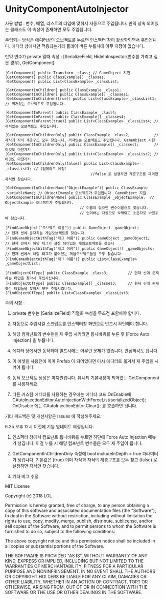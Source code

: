 # UnityComponentAutoInjector

사용 방법 : 변수, 배열, 리스트의 타입에 맞춰서 자동으로 주입됩니다.
만약 상속 되어있는 클래스도 이 속성이 존재하면 모두 주입됩니다.

주입되는 방식은 에디터상의 오브젝트를 누르면 인스펙터 창이 활성화되면서 주입됩니다.
에디터 상에서만 적용되는거라 플레이 버튼 누를시에 아무 지장이 없습니다.
  
만약 변수가 private 일때 속성 :
[SerializeField, HideInInspector(변수를 가리고 싶은 경우), GetComponent]

	[GetComponent] public Transform _class; // GameObject 지원
	[GetComponent] public ClassExample[] _classes;
	[GetComponent] public List<ClassExample> _classList;

	[GetComponentInChildren] public ClassExample _class1;
	[GetComponentInChildren] public ClassExample[] _classes1;
	[GetComponentInChildren(true)] public List<ClassExample> _classList1; // 꺼져있는 오브젝트도 주입됩니다.
	
	[GetComponentInParent] public ClassExample _class4;
	[GetComponentInParent] public ClassExample[] _classes4;
	[GetComponentInParent(true)] public List<ClassExample> _classList4; // 꺼져있는 오브젝트도 주입됩니다.

	[GetComponentInChildrenOnly] public ClassExample _class2;           // 자식과 자식 계층구조 모두 찾습니다. 꺼져있는 오브젝트도 주입됩니다. GameObject 지원
	[GetComponentInChildrenOnly] public ClassExample[] _classes2;       // 이것도 마찬가지
	[GetComponentInChildrenOnly] public List<ClassExample> _classList2; // 이것도 마찬가지
	[GetComponentInChildrenOnly(false)] public List<ClassExample> _classList3; // (업데이트 예정)
										   //false 로 설정하면 계층구조를 제외한 자식만 찾습니다.

	[GetComponentInChildrenName("ObjectExample")] public ClassExample _variableName; // ObjectExample 오브젝트가 주입됩니다. GameObject 지원
	[GetComponentInChildrenName] public ClassExample _objectExample;  // ObjectExample 오브젝트가 주입됩니다.
									  // 이름이 없으면 변수이름으로 찾습니다.
									  // 언더바는 자동으로 삭제되고 소문자로 바뀐뒤에 찾습니다.

	[FindGameObject("오브젝트 이름")] public GameObject _gameObject;         // 현재 씬에 존재하는 게임오브젝트를 찾습니다.
	[FindGameObjectWithTag("태그 이름")] public GameObject _gameObject1;     // 현재 씬에서 해당 태그가 설정 되어있는 게임오브젝트를 찾습니
	[FindGameObjectWithTag("태그 이름")] public GameObject[] _gameObjects;   // 현재 씬에서 해당 태그가 붙어있는 게임오브젝트들을 모두 찾습니다.
	[FindGameObjectWithTag("태그 이름")] public List<ClassExample> _gameObjectList;

	[FindObjectOfType] public ClassExample _class3;         // 현재 씬에 존재하는 타입을 찾아서 주입시킵니다.
	[FindObjectOfType] public ClassExample[] _classes3;     // 현재 씬에 존재하는 타입들을 찾아서 모두 주입시킵니다.
	[FindObjectOfType] public List<ClassExample> _classList3;
  
  
  
주의 사항 :
  1. private 변수는 [SerializeField] 직렬화 속성을 무조건 포함해야 합니다.
  2. 자동으로 주입시킬 스크립트를 인스펙터창 화면으로 반드시 확인해야 합니다.
  3. 해당 컴퍼넌트의 변수들을 재 주입 시키려면 톱니바퀴를 누른 후 [Force Auto Injection] 을 누릅니다.
  4. 에디터 상에서만 동작되며 빌드시에는 아무런 문제가 없습니다. 안심하셔도 됩니다.
  5. 이 에셋을 사용전에 이미 Prefab 이 되어있다면 다시 에디터로 옮겨서 재 주입을 시켜야 됩니다.
  6. 동적 오브젝트 생성은 미지원입니다. 유니티 기본내장이 되어있는 GetComponent 를 사용하세요.
  
  7. 다른 커스텀 에디터를 사용하는 경우에는 에디터 코드 OnEnable에 CAutoInjectionEditor.AutoInjectionWithForceList(serializedObject);
     OnDisable 에는 CAutoInjectionEditor.Clear(); 를 호출하면 됩니다.
  
기타 피드백은 및 개선사항은 Issues 에 작성해주세요.


6.25 오후 12시 이전에 기능 업데이트 예정입니다.

1. 인스펙터 창에서 컴포넌트 톱니바퀴를 누르면 하단에 Force Auto Injection 메뉴가 생깁니다.
   이걸 누를 시 해당 컴포넌트 변수들은 모두 재 주입이 됩니다.
   
2. GetComponentInChildrenOnly 속성에 bool includeInDepth = true 파라미터가 생깁니다. 
   기본값은 (true) 이며 자식과 자식의 계층구조를 모두 찾고 (false) 로 설정하면 자식만 찾습니다.
   
3. 기타 버그 수정.

MIT License

Copyright (c) 2018 LOL

Permission is hereby granted, free of charge, to any person obtaining a copy
of this software and associated documentation files (the "Software"), to deal
in the Software without restriction, including without limitation the rights
to use, copy, modify, merge, publish, distribute, sublicense, and/or sell
copies of the Software, and to permit persons to whom the Software is
furnished to do so, subject to the following conditions:

The above copyright notice and this permission notice shall be included in all
copies or substantial portions of the Software.

THE SOFTWARE IS PROVIDED "AS IS", WITHOUT WARRANTY OF ANY KIND, EXPRESS OR
IMPLIED, INCLUDING BUT NOT LIMITED TO THE WARRANTIES OF MERCHANTABILITY,
FITNESS FOR A PARTICULAR PURPOSE AND NONINFRINGEMENT. IN NO EVENT SHALL THE
AUTHORS OR COPYRIGHT HOLDERS BE LIABLE FOR ANY CLAIM, DAMAGES OR OTHER
LIABILITY, WHETHER IN AN ACTION OF CONTRACT, TORT OR OTHERWISE, ARISING FROM,
OUT OF OR IN CONNECTION WITH THE SOFTWARE OR THE USE OR OTHER DEALINGS IN THE
SOFTWARE.
